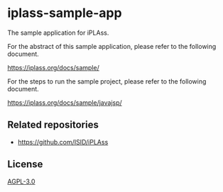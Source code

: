 # iplass-sample-app
The sample application for iPLAss.

For the abstract of this sample application, please refer to the following document.

<https://iplass.org/docs/sample/>

For the steps to run the sample project, please refer to the following document.

<https://iplass.org/docs/sample/javajsp/>

## Related repositories

* <https://github.com/ISID/iPLAss>

## License
[AGPL-3.0](https://www.gnu.org/licenses/agpl.html)
